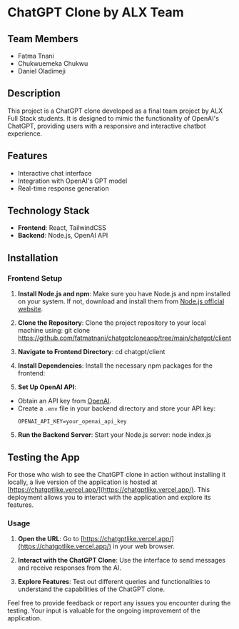 # ChatGPT Clone by ALX Team

## Team Members
- Fatma Tnani
- Chukwuemeka Chukwu
- Daniel Oladimeji

## Description
This project is a ChatGPT clone developed as a final team project by ALX Full Stack students. It is designed to mimic the functionality of OpenAI's ChatGPT, providing users with a responsive and interactive chatbot experience.

## Features
- Interactive chat interface
- Integration with OpenAI's GPT model
- Real-time response generation


## Technology Stack
- **Frontend**: React, TailwindCSS
- **Backend**: Node.js, OpenAI API

## Installation

### Frontend Setup

1. **Install Node.js and npm**: Make sure you have Node.js and npm installed on your system. If not, download and install them from [Node.js official website](https://nodejs.org/).

2. **Clone the Repository**: Clone the project repository to your local machine using:
 git clone https://github.com/fatmatnani/chatgptcloneapp/tree/main/chatgpt/client
 
3. **Navigate to Frontend Directory**:
cd chatgpt/client

4. **Install Dependencies**: Install the necessary npm packages for the frontend:

4. **Set Up OpenAI API**: 
- Obtain an API key from [OpenAI](https://beta.openai.com/signup/).
- Create a `.env` file in your backend directory and store your API key:
  ```
  OPENAI_API_KEY=your_openai_api_key
  ```

5. **Run the Backend Server**: Start your Node.js server:
node index.js


## Testing the App

For those who wish to see the ChatGPT clone in action without installing it locally, a live version of the application is hosted at [https://chatgptlike.vercel.app/](https://chatgptlike.vercel.app/). This deployment allows you to interact with the application and explore its features.

### Usage

1. **Open the URL**: Go to [https://chatgptlike.vercel.app/](https://chatgptlike.vercel.app/) in your web browser.

2. **Interact with the ChatGPT Clone**: Use the interface to send messages and receive responses from the AI. 

3. **Explore Features**: Test out different queries and functionalities to understand the capabilities of the ChatGPT clone.

Feel free to provide feedback or report any issues you encounter during the testing. Your input is valuable for the ongoing improvement of the application.


